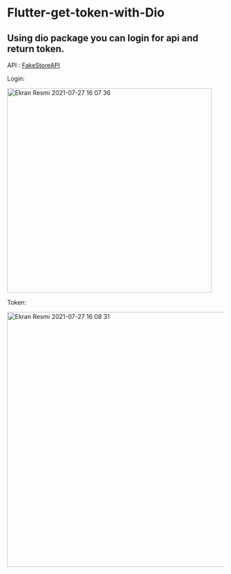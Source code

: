 # Flutter-get-token-with-Dio
## Using dio package you can login for api and return token.


API : [FakeStoreAPI](https://fakestoreapi.com/docs)

Login: 

<img width="476" alt="Ekran Resmi 2021-07-27 16 07 36" src="https://user-images.githubusercontent.com/53375128/127158969-203848a3-818a-4390-84f4-d3767f592eb8.png">


Token:

<img width="593" alt="Ekran Resmi 2021-07-27 16 08 31" src="https://user-images.githubusercontent.com/53375128/127159017-79ae1982-5707-4918-9d47-0d965809ea79.png">
